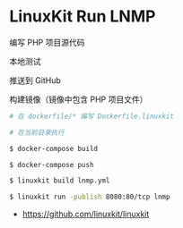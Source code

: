 # LinuxKit Run LNMP

编写 PHP 项目源代码

本地测试

推送到 GitHub

构建镜像（镜像中包含 PHP 项目文件）

```bash
# 在 dockerfile/* 编写 Dockerfile.linuxkit

# 在当前目录执行

$ docker-compose build

$ docker-compose push

$ linuxkit build lnmp.yml

$ linuxkit run -publish 8080:80/tcp lnmp
```

* https://github.com/linuxkit/linuxkit
